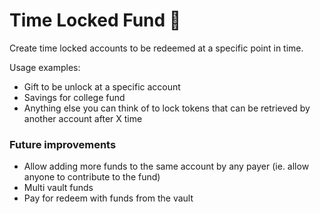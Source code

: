 # Time Locked Fund 🔏

Create time locked accounts to be redeemed at a specific point in time.

Usage examples:

- Gift to be unlock at a specific account
- Savings for college fund
- Anything else you can think of to lock tokens that can be retrieved by another account after X time

### Future improvements

- Allow adding more funds to the same account by any payer (ie. allow anyone to contribute to the fund)
- Multi vault funds
- Pay for redeem with funds from the vault
